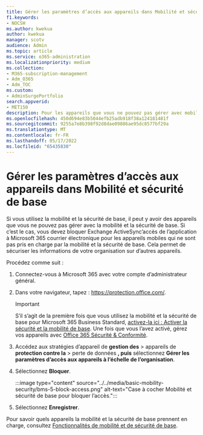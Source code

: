 ```yaml
---
title: Gérer les paramètres d’accès aux appareils dans Mobilité et sécurité de base
f1.keywords:
- NOCSH
ms.author: kwekua
author: kwekua
manager: scotv
audience: Admin
ms.topic: article
ms.service: o365-administration
ms.localizationpriority: medium
ms.collection:
- M365-subscription-management
- Adm_O365
- Adm_TOC
ms.custom:
- AdminSurgePortfolio
search.appverid:
- MET150
description: Pour les appareils que vous ne pouvez pas gérer avec mobilité et sécurité de base, vous devez bloquer Exchange ActiveSync’accès de l’application à Microsoft 365 e-mail.
ms.openlocfilehash: 450d694e83b5044efb25adb918f38a124181481f
ms.sourcegitcommit: 9255a7e8b398f92d8dae09886ae95dc8577bf29a
ms.translationtype: MT
ms.contentlocale: fr-FR
ms.lasthandoff: 05/17/2022
ms.locfileid: "65435830"
---
```

# <a name="manage-device-access-settings-in-basic-mobility-and-security"></a>Gérer les paramètres d’accès aux appareils dans Mobilité et sécurité de base

Si vous utilisez la mobilité et la sécurité de base, il peut y avoir des appareils que vous ne pouvez pas gérer avec la mobilité et la sécurité de base. Si c’est le cas, vous devez bloquer Exchange ActiveSync’accès de l’application à Microsoft 365 courrier électronique pour les appareils mobiles qui ne sont pas pris en charge par la mobilité et la sécurité de base. Cela permet de sécuriser les informations de votre organisation sur d’autres appareils.

Procédez comme suit :

1. Connectez-vous à Microsoft 365 avec votre compte d’administrateur général.

2. Dans votre navigateur, tapez : <https://protection.office.com/>.

    > [!IMPORTANT]
    > S’il s’agit de la première fois que vous utilisez la mobilité et la sécurité de base pour Microsoft 365 Business Standard, [activez-la ici : Activer la sécurité et la mobilité de base](https://admin.microsoft.com/EAdmin/Device/IntuneInventory.aspx). Une fois que vous l’avez activé, gérez vos appareils avec [Office 365 Sécurité & Conformité](https://protection.office.com/).

3. Accédez aux stratégies d’appareil de **gestion des** \> appareils de **protection contre la** \> perte de données **, puis** sélectionnez **Gérer les paramètres d’accès aux appareils à l’échelle de l’organisation**.

4. Sélectionnez **Bloquer**. 

    :::image type="content" source="../../media/basic-mobility-security/bms-5-block-access.png" alt-text="Case à cocher Mobilité et sécurité de base pour bloquer l’accès.":::

5. Sélectionnez **Enregistrer**.

Pour savoir quels appareils la mobilité et la sécurité de base prennent en charge, consultez [Fonctionnalités de mobilité et de sécurité de base](capabilities.md).
